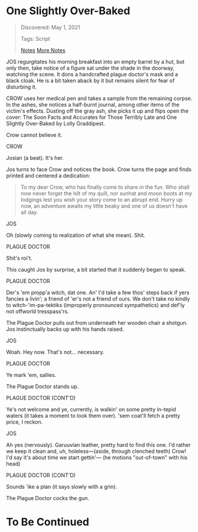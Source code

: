 # One Slightly Over-Baked
> Discovered: May 1, 2021
>
> Tags: Script
>
> [Notes](./notes.md)
> [More Notes](./notes2.md)

JOS regurgitates his morning breakfast into an empty barrel by a hut, but only then, take notice of a figure sat under the shade in the doorway, watching the scene. It dons a handcrafted plague doctor's mask and a black cloak. He is a bit taken aback by it but remains silent for fear of disturbing it.

CROW uses her medical pen and takes a sample from the remaining corpse. In the ashes, she notices a half-burnt journal, among other items of the victim's effects. Dusting off the gray ash, she picks it up and flips open the cover: The Soon Facts and Accurates for Those Terribly Late and One Slightly Over-Baked by Lolly Graddipest.

Crow cannot believe it.

CROW

Josian (a beat). It's her.

Jos turns to face Crow and notices the book. Crow turns the page and finds printed and centered a dedication:

> To my dear Crow, who has finally come to share in the fun. Who shall now never forget the hilt of my quill, nor sunhat and moon boots at my lodgings lest you wish your story come to an abrupt end. Hurry up now, an adventure awaits my little beaky and one of us doesn't have all day.

JOS

Oh (slowly coming to realization of what she mean). Shit.

PLAGUE DOCTOR

Shit's roi't.

This caught Jos by surprise, a bit started that it suddenly began to speak.

PLAGUE DOCTOR

Der's 'em propp'a witch, dat one. An' I'd take a few thos' steps back if yers fancies a livin'; a friend of 'er's not a friend of ours. We don't take no kindly to witch-'im-pa-tektiks (improperly pronounced sympathetics) and def'ly not offworld tresspass'rs.

The Plague Doctor pulls out from underneath her wooden chair a shotgun. Jos instinctually backs up with his hands raised.

JOS

Woah. Hey now. That's not... necessary.

PLAGUE DOCTOR

Ye mark 'em, sallies.

The Plague Doctor stands up.

PLAGUE DOCTOR (CONT'D)

Ye's not welcome and ye, currently, is walkin' on some pretty in-tepid waters (it takes a moment to look them over). 'sem coat'll fetch a pretty price, I reckon.

JOS

Ah yes (nervously). Garuuvian leather, pretty hard to find this one. I'd rather we keep it clean and, uh, holeless—(aside, through clenched teeth) Crow! I'd say it's about time we start gettin'— (he motions "out-of-town" with his head)

PLAGUE DOCTOR (CONT'D)

Sounds 'ike a plan (it says slowly with a grin).

The Plague Doctor cocks the gun.

# To Be Continued
